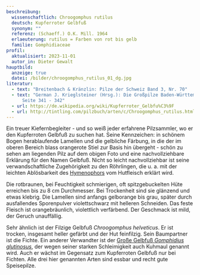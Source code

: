 ```yaml
---
beschreibung:
  wissenschaftlich: Chroogomphus rutilus
  deutsch: Kupferroter Gelbfuß
  synonym: ""
  referenz: (Schaeff.) O.K. Mill. 1964
  erlaeuterung: rutilus = Farben von rot bis gelb
  familie: Gomphidiaceae
profil:
  aktualisiert: 2023-11-01
  autor_in: Dieter Gewalt
hauptbild:
  anzeige: true
  datei: /bilder/chroogomphus_rutilus_01_dg.jpg
literatur:
  - text: "Breitenbach & Kränzlin: Pilze der Schweiz Band 3, Nr. 70"
  - text: "German J. Krieglsteiner (Hrsg.): Die Großpilze Baden-Württembergs Band 2,
      Seite 341 - 342"
  - url: https://de.wikipedia.org/wiki/Kupferroter_Gelbfu%C3%9F
  - url: http://tintling.com/pilzbuch/arten/c/Chroogomphus_rutilus.html
---
```

Ein treuer Kiefernbegleiter - und so weiß jeder erfahrene Pilzsammler, wo er den Kupferroten Gelbfuß zu suchen hat. Seine Kennzeichen: in schönem Bogen herablaufende Lamellen und die gelbliche Färbung, in die der im oberen Bereich blass orangerote Stiel zur Basis hin übergeht - schön zu sehen am liegenden Pilz auf dem obigen Foto und eine nachvollziehbare Erklärung für den Namen Gelbfuß. Nicht so leicht nachvollziehbar ist seine verwandschaftliche Zugehörigkeit zu den Röhrlingen, die u. a. mit der leichten Ablösbarkeit des [Hymenophors](<Hymenophor "Glossar">) vom Hutfleisch erklärt wird.

Die rotbraunen, bei Feuchtigkeit schmierigen, oft spitzgebuckelten Hüte erreichen bis zu 8 cm Durchmesser. Bei Trockenheit sind sie glänzend und etwas klebrig. Die Lamellen sind anfangs gelborange bis grau, später durch ausfallendes Sporenpulver violettschwarz mit helleren Schneiden. Das feste Fleisch ist orangebräunlich, violettlich verfärbend. Der Geschmack ist mild, der Geruch unauffällig.

Sehr ähnlich ist der Filzige Gelbfuß *Chroogomphus helveticus*. Er ist trocken, insgesamt heller gefärbt und der Hut feinfilzig. Sein Baumpartner ist die Fichte. Ein anderer Verwandter ist der [Große Gelbfuß *Gomphidius glutinosus*](/pilze/gomphidius-glutinosus-großer-gelbfuß-kuhmaul), der wegen seiner starken Schleimigkeit auch Kuhmaul genannt wird. Auch er wächst im Gegensatz zum Kupferroten Gelbfuß nur bei Fichten. Alle drei hier genannten Arten sind essbar und recht gute Speisepilze.